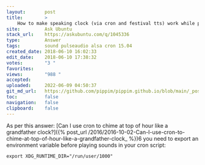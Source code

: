 ```yaml
---
layout:       post
title:        >
    How to make speaking clock (via cron and festival tts) work while playing music
site:         Ask Ubuntu
stack_url:    https://askubuntu.com/q/1045336
type:         Answer
tags:         sound pulseaudio alsa cron 15.04
created_date: 2018-06-10 16:02:33
edit_date:    2018-06-10 17:38:32
votes:        "3 "
favorites:    
views:        "988 "
accepted:     
uploaded:     2022-06-09 04:50:37
git_md_url:   https://github.com/pippim/pippim.github.io/blob/main/_posts/2018/2018-06-10-How-to-make-speaking-clock-_via-cron-and-festival-tts_-work-while-playing-music.md
toc:          false
navigation:   false
clipboard:    false
---
```


As per this answer: [Can I use cron to chime at top of hour like a grandfather clock?]({% post_url /2016/2016-10-02-Can-I-use-cron-to-chime-at-top-of-hour-like-a-grandfather-clock_ %})6 you need to export an environment variable before playing sounds in your cron script:

``` 
export XDG_RUNTIME_DIR="/run/user/1000"
```
